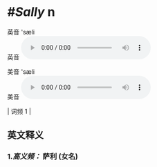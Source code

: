 # ***\#Sally*** n
英音 'sæli  
英音
<audio src="./media/Sally-B.aac" controls="controls"></audio>

美音 'sæli  
美音
<audio src="./media/Sally.aac" controls="controls"></audio>



| 词频 1 |  

英文释义
---
### 1.*高义频：* **萨利 (女名)**  


